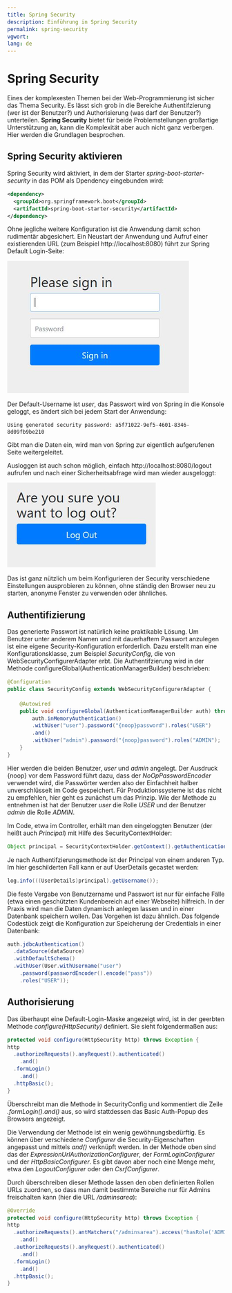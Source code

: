 ```yaml
---
title: Spring Security
description: Einführung in Spring Security
permalink: spring-security
vgwort: 
lang: de
---
```



# Spring Security

Eines der komplexesten Themen bei der Web-Programmierung ist sicher das Thema Security. Es lässt sich grob in die Bereiche Authentifzierung (wer ist der Benutzer?) und Authorisierung (was darf der Benutzer?) unterteilen. **Spring Security** bietet für beide Problemstellungen großartige Unterstützung an, kann die Komplexität aber auch nicht ganz verbergen. Hier werden die Grundlagen besprochen.

## Spring Security aktivieren

Spring Security wird aktiviert, in dem der Starter *spring-boot-starter-security* in das POM als Dpendency eingebunden wird:
```xml
<dependency>
  <groupId>org.springframework.boot</groupId>
  <artifactId>spring-boot-starter-security</artifactId>
</dependency>
```

Ohne jegliche weitere Konfiguration ist die Anwendung damit schon rudimentär abgesichert. Ein Neustart der Anwendung und Aufruf einer existierenden URL (zum Beispiel http://localhost:8080) führt zur Spring Default Login-Seite:

![Spring Security login](images/spring-security-login.jpg)

Der Default-Username ist *user*, das Passwort wird von Spring in die Konsole geloggt, es ändert sich bei jedem Start der Anwendung:

```
Using generated security password: a5f71022-9ef5-4601-8346-8d09fb9be210
```

Gibt man die Daten ein, wird man von Spring zur eigentlich aufgerufenen Seite weitergeleitet.

Ausloggen ist auch schon möglich, einfach http://localhost:8080/logout aufrufen und nach einer Sicherheitsabfrage wird man wieder ausgeloggt:

![Spring Security logout](images/spring-security-logout.jpg)

Das ist ganz nützlich um beim Konfigurieren der Security verschiedene Einstellungen ausprobieren zu können, ohne ständig den Browser neu zu starten, anonyme Fenster zu verwenden oder ähnliches.


## Authentifizierung
Das generierte Passwort ist natürlich keine praktikable Lösung. Um Benutzer unter anderem Namen und mit dauerhaftem Passwort anzulegen ist eine eigene Security-Konfiguration erforderlich.
Dazu erstellt man eine Konfigurationsklasse, zum Beispiel *SecurityConfig*, die von WebSecurityConfigurerAdapter erbt. Die Authentifzierung wird in der Methode configureGlobal(AuthenticationManagerBuilder) beschrieben:

```java
@Configuration
public class SecurityConfig extends WebSecurityConfigurerAdapter {

    @Autowired
    public void configureGlobal(AuthenticationManagerBuilder auth) throws Exception {
    	auth.inMemoryAuthentication()
        .withUser("user").password("{noop}password").roles("USER")
        .and()
        .withUser("admin").password("{noop}password").roles("ADMIN");
    }
}
```
Hier werden die beiden Benutzer, *user* und *admin* angelegt. Der Ausdruck {noop} vor dem Password führt dazu, dass der *NoOpPasswordEncoder* verwendet wird, die Passwörter werden also der Einfachheit halber unverschlüsselt im Code gespeichert. Für Produktionssysteme ist das nicht zu empfehlen, hier geht es zunächst um das Prinzip. Wie der Methode zu entnehmen ist hat der Benutzer *user* die Rolle *USER* und der Benutzer *admin* die Rolle *ADMIN*.

Im Code, etwa im Controller, erhält man den eingeloggten Benutzer (der heißt auch *Principal*) mit Hilfe des SecurityContextHolder:

```java
Object principal = SecurityContextHolder.getContext().getAuthentication().getPrincipal();
```

Je nach Authentifzierungsmethode ist der Principal von einem anderen Typ. Im hier geschilderten Fall kann er auf UserDetails gecastet werden:

```java
log.info(((UserDetails)principal).getUsername());
```

Die feste Vergabe von Benutzername und Passwort ist nur für einfache Fälle (etwa einen geschützten Kundenbereich auf einer Webseite) hilfreich. In der Praxis wird man die Daten dynamisch anlegen lassen und in einer Datenbank speichern wollen. Das Vorgehen ist dazu ähnlich. Das folgende Codestück zeigt die Konfiguration zur Speicherung der Credentials in einer Datenbank:

```java
auth.jdbcAuthentication()
  .dataSource(dataSource)
  .withDefaultSchema()
  .withUser(User.withUsername("user")
    .password(passwordEncoder().encode("pass"))
    .roles("USER"));
```

## Authorisierung
Das überhaupt eine Default-Login-Maske angezeigt wird, ist in der geerbten Methode *configure(HttpSecurity)* definiert. Sie sieht folgendermaßen aus:

```java
protected void configure(HttpSecurity http) throws Exception {
http
  .authorizeRequests().anyRequest().authenticated()
    .and()
  .formLogin()
    .and()
  .httpBasic();
}
```

Überschreibt man die Methode in SecurityConfig und kommentiert die Zeile *.formLogin().and()* aus, so wird stattdessen das Basic Auth-Popup des Browsers angezeigt.

Die Verwendung der Methode ist ein wenig gewöhnungsbedürftig. Es können über verschiedene *Configurer* die Security-Eigenschaften angepasst und mittels *and()* verknüpft werden. In der Methode oben sind das der *ExpressionUrlAuthorizationConfigurer*, der *FormLoginConfigurer* und der *HttpBasicConfigurer*. Es gibt davon aber noch eine Menge mehr, etwa den *LogoutConfigurer* oder den *CsrfConfigurer*.

Durch überschreiben dieser Methode lassen den oben definierten Rollen URLs zuordnen, so dass man damit bestimmte Bereiche nur für Admins freischalten kann (hier die URL */adminsarea*):

```java
@Override
protected void configure(HttpSecurity http) throws Exception {
http
  .authorizeRequests().antMatchers("/adminsarea").access("hasRole('ADMIN')")
    .and()
  .authorizeRequests().anyRequest().authenticated()
    .and()
  .formLogin()
    .and()
  .httpBasic();
}
```
